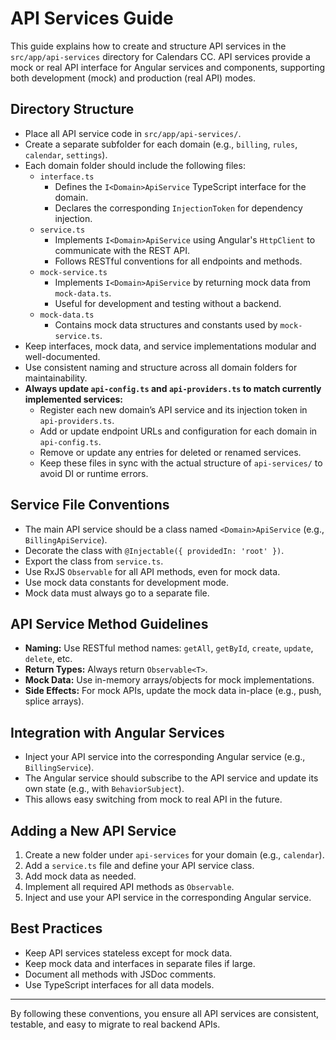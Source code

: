 # API Services Guide

This guide explains how to create and structure API services in the `src/app/api-services` directory for Calendars CC. API services provide a mock or real API interface for Angular services and components, supporting both development (mock) and production (real API) modes.

## Directory Structure

- Place all API service code in `src/app/api-services/`.
- Create a separate subfolder for each domain (e.g., `billing`, `rules`, `calendar`, `settings`).
- Each domain folder should include the following files:
    - `interface.ts`  
        - Defines the `I<Domain>ApiService` TypeScript interface for the domain.
        - Declares the corresponding `InjectionToken` for dependency injection.
    - `service.ts`  
        - Implements `I<Domain>ApiService` using Angular's `HttpClient` to communicate with the REST API.
        - Follows RESTful conventions for all endpoints and methods.
    - `mock-service.ts`  
        - Implements `I<Domain>ApiService` by returning mock data from `mock-data.ts`.
        - Useful for development and testing without a backend.
    - `mock-data.ts`  
        - Contains mock data structures and constants used by `mock-service.ts`.
- Keep interfaces, mock data, and service implementations modular and well-documented.
- Use consistent naming and structure across all domain folders for maintainability.
- **Always update `api-config.ts` and `api-providers.ts` to match currently implemented services:**
    - Register each new domain’s API service and its injection token in `api-providers.ts`.
    - Add or update endpoint URLs and configuration for each domain in `api-config.ts`.
    - Remove or update any entries for deleted or renamed services.
    - Keep these files in sync with the actual structure of `api-services/` to avoid DI or runtime errors.


## Service File Conventions

- The main API service should be a class named `<Domain>ApiService` (e.g., `BillingApiService`).
- Decorate the class with `@Injectable({ providedIn: 'root' })`.
- Export the class from `service.ts`.
- Use RxJS `Observable` for all API methods, even for mock data.
- Use mock data constants for development mode.
- Mock data must always go to a separate file.

## API Service Method Guidelines

- **Naming:** Use RESTful method names: `getAll`, `getById`, `create`, `update`, `delete`, etc.
- **Return Types:** Always return `Observable<T>`.
- **Mock Data:** Use in-memory arrays/objects for mock implementations.
- **Side Effects:** For mock APIs, update the mock data in-place (e.g., push, splice arrays).

## Integration with Angular Services

- Inject your API service into the corresponding Angular service (e.g., `BillingService`).
- The Angular service should subscribe to the API service and update its own state (e.g., with `BehaviorSubject`).
- This allows easy switching from mock to real API in the future.

## Adding a New API Service

1. Create a new folder under `api-services` for your domain (e.g., `calendar`).
2. Add a `service.ts` file and define your API service class.
3. Add mock data as needed.
4. Implement all required API methods as `Observable`.
5. Inject and use your API service in the corresponding Angular service.

## Best Practices

- Keep API services stateless except for mock data.
- Keep mock data and interfaces in separate files if large.
- Document all methods with JSDoc comments.
- Use TypeScript interfaces for all data models.

---

By following these conventions, you ensure all API services are consistent, testable, and easy to migrate to real backend APIs.
